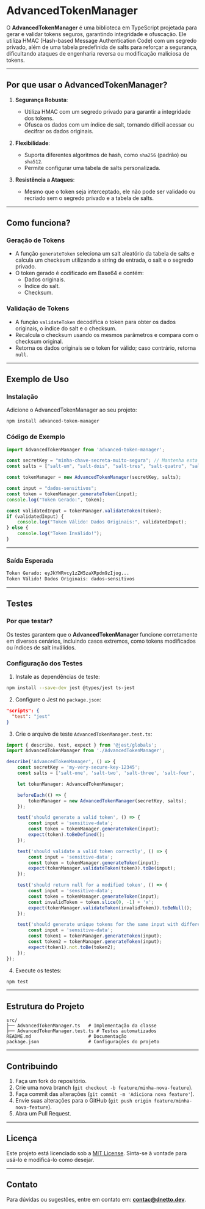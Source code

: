 
# AdvancedTokenManager

O **AdvancedTokenManager** é uma biblioteca em TypeScript projetada para gerar e validar tokens seguros, garantindo integridade e ofuscação. Ele utiliza HMAC (Hash-based Message Authentication Code) com um segredo privado, além de uma tabela predefinida de salts para reforçar a segurança, dificultando ataques de engenharia reversa ou modificação maliciosa de tokens.

---

## Por que usar o AdvancedTokenManager?

1. **Segurança Robusta**:
   - Utiliza HMAC com um segredo privado para garantir a integridade dos tokens.
   - Ofusca os dados com um índice de salt, tornando difícil acessar ou decifrar os dados originais.

2. **Flexibilidade**:
   - Suporta diferentes algoritmos de hash, como `sha256` (padrão) ou `sha512`.
   - Permite configurar uma tabela de salts personalizada.

3. **Resistência a Ataques**:
   - Mesmo que o token seja interceptado, ele não pode ser validado ou recriado sem o segredo privado e a tabela de salts.

---

## Como funciona?

### Geração de Tokens

- A função `generateToken` seleciona um salt aleatório da tabela de salts e calcula um checksum utilizando a string de entrada, o salt e o segredo privado.
- O token gerado é codificado em Base64 e contém:
  - Dados originais.
  - Índice do salt.
  - Checksum.

### Validação de Tokens

- A função `validateToken` decodifica o token para obter os dados originais, o índice do salt e o checksum.
- Recalcula o checksum usando os mesmos parâmetros e compara com o checksum original.
- Retorna os dados originais se o token for válido; caso contrário, retorna `null`.

---

## Exemplo de Uso

### Instalação

Adicione o AdvancedTokenManager ao seu projeto:

```bash
npm install advanced-token-manager
```

### Código de Exemplo

```typescript
import AdvancedTokenManager from 'advanced-token-manager';

const secretKey = "minha-chave-secreta-muito-segura"; // Mantenha esta chave privada!
const salts = ["salt-um", "salt-dois", "salt-tres", "salt-quatro", "salt-cinco"]; // Tabela de salts

const tokenManager = new AdvancedTokenManager(secretKey, salts);

const input = "dados-sensitivos";
const token = tokenManager.generateToken(input);
console.log("Token Gerado:", token);

const validatedInput = tokenManager.validateToken(token);
if (validatedInput) {
    console.log("Token Válido! Dados Originais:", validatedInput);
} else {
    console.log("Token Inválido!");
}
```

---

### Saída Esperada

```bash
Token Gerado: eyJkYWRvcy1zZW5zaXRpdm9zIjog...
Token Válido! Dados Originais: dados-sensitivos
```

---

## Testes

### Por que testar?

Os testes garantem que o **AdvancedTokenManager** funcione corretamente em diversos cenários, incluindo casos extremos, como tokens modificados ou índices de salt inválidos.

### Configuração dos Testes

1. Instale as dependências de teste:

```bash
npm install --save-dev jest @types/jest ts-jest
```

2. Configure o Jest no `package.json`:

```json
"scripts": {
  "test": "jest"
}
```

3. Crie o arquivo de teste `AdvancedTokenManager.test.ts`:

```typescript
import { describe, test, expect } from '@jest/globals';
import AdvancedTokenManager from './AdvancedTokenManager';

describe('AdvancedTokenManager', () => {
    const secretKey = 'my-very-secure-key-12345';
    const salts = ['salt-one', 'salt-two', 'salt-three', 'salt-four', 'salt-five'];

    let tokenManager: AdvancedTokenManager;

    beforeEach(() => {
        tokenManager = new AdvancedTokenManager(secretKey, salts);
    });

    test('should generate a valid token', () => {
        const input = 'sensitive-data';
        const token = tokenManager.generateToken(input);
        expect(token).toBeDefined();
    });

    test('should validate a valid token correctly', () => {
        const input = 'sensitive-data';
        const token = tokenManager.generateToken(input);
        expect(tokenManager.validateToken(token)).toBe(input);
    });

    test('should return null for a modified token', () => {
        const input = 'sensitive-data';
        const token = tokenManager.generateToken(input);
        const invalidToken = token.slice(0, -1) + 'x';
        expect(tokenManager.validateToken(invalidToken)).toBeNull();
    });

    test('should generate unique tokens for the same input with different salts', () => {
        const input = 'sensitive-data';
        const token1 = tokenManager.generateToken(input);
        const token2 = tokenManager.generateToken(input);
        expect(token1).not.toBe(token2);
    });
});
```

4. Execute os testes:

```bash
npm test
```

---

## Estrutura do Projeto

```
src/
├── AdvancedTokenManager.ts   # Implementação da classe
├── AdvancedTokenManager.test.ts # Testes automatizados
README.md                     # Documentação
package.json                  # Configurações do projeto
```

---

## Contribuindo

1. Faça um fork do repositório.
2. Crie uma nova branch (`git checkout -b feature/minha-nova-feature`).
3. Faça commit das alterações (`git commit -m 'Adiciona nova feature'`).
4. Envie suas alterações para o GitHub (`git push origin feature/minha-nova-feature`).
5. Abra um Pull Request.

---

## Licença

Este projeto está licenciado sob a [MIT License](https://opensource.org/licenses/MIT). Sinta-se à vontade para usá-lo e modificá-lo como desejar.

---
## Contato

Para dúvidas ou sugestões, entre em contato em: **[contac@dnetto.dev](contac@dnetto.dev)**.
